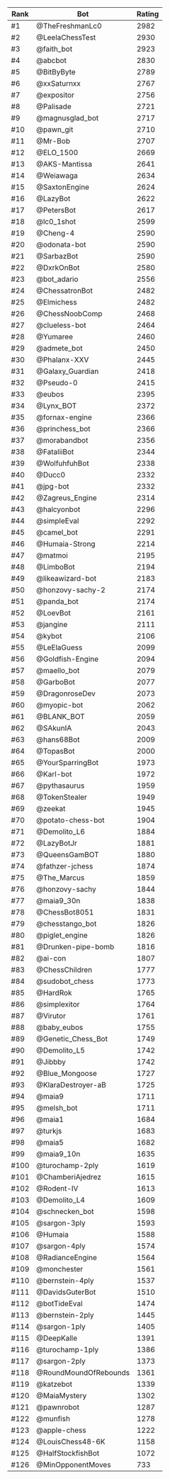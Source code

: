 Rank|Bot|Rating
---|---|---
#1|@TheFreshmanLc0|2982
#2|@LeelaChessTest|2930
#3|@faith_bot|2923
#4|@abcbot|2830
#5|@BitByByte|2789
#6|@xxSaturnxx|2767
#7|@expositor|2756
#8|@Palisade|2721
#9|@magnusglad_bot|2717
#10|@pawn_git|2710
#11|@Mr-Bob|2707
#12|@ELO_1500|2669
#13|@AKS-Mantissa|2641
#14|@Weiawaga|2634
#15|@SaxtonEngine|2624
#16|@LazyBot|2622
#17|@PetersBot|2617
#18|@lc0_1shot|2599
#19|@Cheng-4|2590
#20|@odonata-bot|2590
#21|@SarbazBot|2590
#22|@DxrkOnBot|2580
#23|@bot_adario|2556
#24|@ChessatronBot|2482
#25|@Elmichess|2482
#26|@ChessNoobComp|2468
#27|@clueless-bot|2464
#28|@Yumaree|2460
#29|@admete_bot|2450
#30|@Phalanx-XXV|2445
#31|@Galaxy_Guardian|2418
#32|@Pseudo-0|2415
#33|@eubos|2395
#34|@Lynx_BOT|2372
#35|@fornax-engine|2366
#36|@princhess_bot|2366
#37|@morabandbot|2356
#38|@FataliiBot|2344
#39|@WolfuhfuhBot|2338
#40|@Ducc0|2332
#41|@jpg-bot|2332
#42|@Zagreus_Engine|2314
#43|@halcyonbot|2296
#44|@simpleEval|2292
#45|@camel_bot|2291
#46|@Humaia-Strong|2214
#47|@matmoi|2195
#48|@LimboBot|2194
#49|@likeawizard-bot|2183
#50|@honzovy-sachy-2|2174
#51|@panda_bot|2174
#52|@LoevBot|2161
#53|@jangine|2111
#54|@kybot|2106
#55|@LeElaGuess|2099
#56|@Goldfish-Engine|2094
#57|@maello_bot|2079
#58|@GarboBot|2077
#59|@DragonroseDev|2073
#60|@myopic-bot|2062
#61|@BLANK_BOT|2059
#62|@SAkunIA|2043
#63|@hans68Bot|2009
#64|@TopasBot|2000
#65|@YourSparringBot|1973
#66|@Karl-bot|1972
#67|@pythasaurus|1959
#68|@TokenStealer|1949
#69|@zeekat|1945
#70|@potato-chess-bot|1904
#71|@Demolito_L6|1884
#72|@LazyBotJr|1881
#73|@QueensGamBOT|1880
#74|@fathzer-jchess|1874
#75|@The_Marcus|1859
#76|@honzovy-sachy|1844
#77|@maia9_30n|1838
#78|@ChessBot8051|1831
#79|@chesstango_bot|1826
#80|@piglet_engine|1826
#81|@Drunken-pipe-bomb|1816
#82|@ai-con|1807
#83|@ChessChildren|1777
#84|@sudobot_chess|1773
#85|@HardRok|1765
#86|@simplexitor|1764
#87|@Virutor|1761
#88|@baby_eubos|1755
#89|@Genetic_Chess_Bot|1749
#90|@Demolito_L5|1742
#91|@Jibbby|1742
#92|@Blue_Mongoose|1727
#93|@KlaraDestroyer-aB|1725
#94|@maia9|1711
#95|@melsh_bot|1711
#96|@maia1|1684
#97|@turkjs|1683
#98|@maia5|1682
#99|@maia9_10n|1635
#100|@turochamp-2ply|1619
#101|@ChamberiAjedrez|1615
#102|@Rodent-IV|1613
#103|@Demolito_L4|1609
#104|@schnecken_bot|1598
#105|@sargon-3ply|1593
#106|@Humaia|1588
#107|@sargon-4ply|1574
#108|@RadianceEngine|1564
#109|@monchester|1561
#110|@bernstein-4ply|1537
#111|@DavidsGuterBot|1510
#112|@botTideEval|1474
#113|@bernstein-2ply|1445
#114|@sargon-1ply|1405
#115|@DeepKalle|1391
#116|@turochamp-1ply|1386
#117|@sargon-2ply|1373
#118|@RoundMoundOfRebounds|1361
#119|@katzebot|1339
#120|@MaiaMystery|1302
#121|@pawnrobot|1287
#122|@munfish|1278
#123|@apple-chess|1222
#124|@LouisChess48-6K|1158
#125|@HalfStockfishBot|1072
#126|@MinOpponentMoves|733
